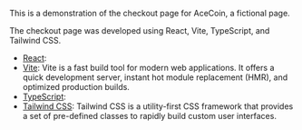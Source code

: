 This is a demonstration of the checkout page for AceCoin, a fictional page.

The checkout page was developed using React, Vite, TypeScript, and Tailwind CSS.

- [React](https://reactjs.org/): 
- [Vite](https://vitejs.dev/): Vite is a fast build tool for modern web applications. It offers a quick development server, instant hot module replacement (HMR), and optimized production builds.
- [TypeScript](https://www.typescriptlang.org/):
- [Tailwind CSS](https://tailwindcss.com/): Tailwind CSS is a utility-first CSS framework that provides a set of pre-defined classes to rapidly build custom user interfaces.